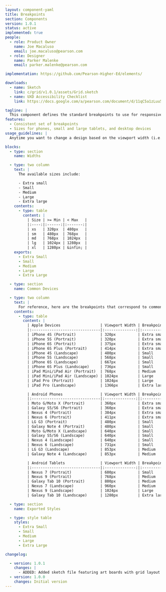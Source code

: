 ```yaml
---
layout: component-yaml
title: Breakpoints
section: Components
version: 1.0.1
status: active
implemented: true
people:
  - role: Product Owner
    name: Joe Macaluso
    email: joe.macaluso@pearson.com
  - role: Designer
    name: Parker Malenke
    email: parker.malenke@pearson.com

implementation: https://github.com/Pearson-Higher-Ed/elements/

downloads:
  - name: Sketch
    link: c/grid/v1.0.1/assets/Grid.sketch
  - name: UXD Accessibility Checklist
    link: https://docs.google.com/a/pearson.com/document/d/11qC5a1zLuu5lreiNUSSX3djjS_KGsZxvg7H5TRyvFeU/edit?usp=sharing

tagline: |
  This component defines the standard breakpoints to use for responsive design.
features:
  - Consistent set of breakpoints
  - Sizes for phones, small and large tablets, and desktop devices
usage_guidelines: |
  Anytime you want to change a design based on the viewport width (i.e. use a media query) use the predefined widths provided by this component.

blocks:
  - type: section
    name: Widths

  - type: two column
    text: |
      The available sizes include:

      - Extra small
      - Small
      - Medium
      - Large
      - Extra large
    contents:
      - type: table
        content: |
          | Size | >= Min | < Max   |
          |:----:|:------:|:-------:|
          | xs   | 320px  | 480px   |
          | sm   | 480px  | 768px   |
          | md   | 768px  | 1024px  |
          | lg   | 1024px | 1280px  |
          | xl   | 1280px | &infin; |
    exports:
      - Extra Small
      - Small
      - Medium
      - Large
      - Extra Large

  - type: section
    name: Common Devices

  - type: two column
    text: |
      For reference, here are the breakpoints that correspond to common devices.
    contents:
      - type: table
        content: |
          | Apple Devices                  | Viewport Width | Breakpoint  |
          |:-------------------------------|:--------------:|:-----------:|
          | iPhone 4S (Portrait)           | 320px          | Extra small |
          | iPhone 5S (Portrait)           | 320px          | Extra small |
          | iPhone 6S (Portrait)           | 375px          | Extra small |
          | iPhone 6S Plus (Portrait)      | 414px          | Extra small |
          | iPhone 4S (Landscape)          | 480px          | Small       |
          | iPhone 5S (Landscape)          | 568px          | Small       |
          | iPhone 6S (Landscape)          | 667px          | Small       |
          | iPhone 6S Plus (Landscape)     | 736px          | Small       |
          | iPad Mini/iPad Air (Portrait)  | 768px          | Medium      |
          | iPad Mini/iPad Air (Landscape) | 1024px         | Large       |
          | iPad Pro (Portrait)            | 1024px         | Large       |
          | iPad Pro (Landscape)           | 1366px         | Extra large |

          | Android Phones                 | Viewport Width | Breakpoint  |
          |:-------------------------------|:--------------:|:-----------:|
          | Moto G/Moto X (Portrait)       | 360px          | Extra small |
          | Galaxy S5/S6 (Portrait)        | 360px          | Extra small |
          | Nexus 4 (Portrait)             | 384px          | Extra small |
          | Nexus 6 (Portrait)             | 411px          | Extra small |
          | LG G3 (Portrait)               | 480px          | Small       |
          | Galaxy Note 4 (Portrait)       | 480px          | Small       |
          | Moto G/Moto X (Landscape)      | 640px          | Small       |
          | Galaxy S5/S6 (Landscape)       | 640px          | Small       |
          | Nexus 4 (Landscape)            | 640px          | Small       |
          | Nexus 6 (Landscape)            | 731px          | Small       |
          | LG G3 (Landscape)              | 853px          | Medium      |
          | Galaxy Note 4 (Landscape)      | 853px          | Medium      |

          | Android Tablets                | Viewport Width | Breakpoint  |
          |:-------------------------------|:--------------:|:-----------:|
          | Nexus 7 (Portrait)             | 600px          | Small       |
          | Nexus 9 (Portrait)             | 768px          | Medium      |
          | Galaxy Tab 10 (Portrait)       | 800px          | Medium      |
          | Nexus 7 (Landscape)            | 960px          | Medium      |
          | Nexus 9 (Landscape)            | 1024px         | Large       |
          | Galaxy Tab 10 (Landscape)      | 1280px         | Extra large |

  - type: section
    name: Exported Styles

  - type: style table
    styles:
      - Extra Small
      - Small
      - Medium
      - Large
      - Extra Large

changelog:

  - version: 1.0.1
    changes: |
      - ADDED: Added sketch file featuring art boards with grid layout setup for easier consumption.
  - version: 1.0.0
    changes: Initial version
---
```

